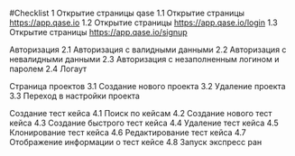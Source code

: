 #Checklist
1 Открытие страницы qase
1.1 Открытие страницы https://app.qase.io
1.2 Открытие страницы https://app.qase.io/login
1.3 Открытие страницы https://app.qase.io/signup

Авторизация
2.1 Авторизация с валидными данными
2.2 Авторизация с невалидными данными
2.3 Авторизация с незаполненным логином и паролем
2.4 Логаут

Страница проектов
3.1 Создание нового проекта
3.2 Удаление проекта
3.3 Переход в настройки проекта

Создание тест кейса 
4.1 Поиск по кейсам
4.2 Создание нового тест кейса
4.3 Создание быстрого тест кейса
4.4 Удаление тест кейса
4.5 Клонирование тест кейса
4.6 Редактирование тест кейса
4.7 Отображение информации о тест кейсе
4.8 Запуск экспресс ран
